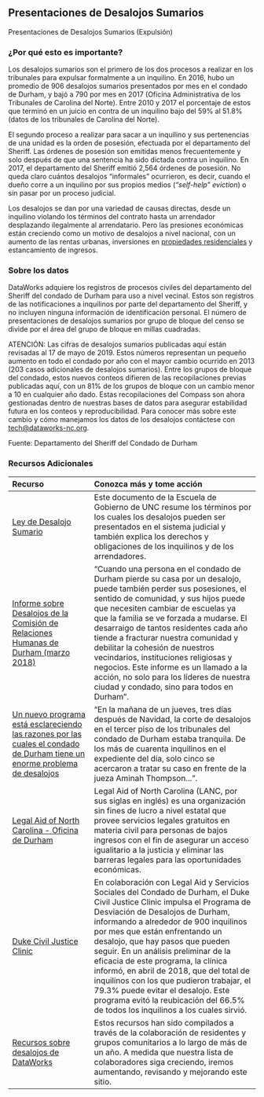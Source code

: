## Presentaciones de Desalojos Sumarios
Presentaciones de Desalojos Sumarios (Expulsión)

### ¿Por qué esto es importante?
Los desalojos sumarios son el primero de los dos procesos a realizar en los tribunales para expulsar formalmente a un inquilino. En 2016, hubo un promedio de 906 desalojos sumarios presentados por mes en el condado de Durham, y bajó a 790 por mes en 2017 (Oficina Administrativa de los Tribunales de Carolina del Norte). Entre 2010 y 2017 el porcentaje de estos que terminó en un juicio en contra de un inquilino bajo del 59% al 51.8% (datos de los tribunales de Carolina del Norte). 

El segundo proceso a realizar para sacar a un inquilino y sus pertenencias de una unidad es la orden de posesión, efectuada por el departamento del Sheriff. Las órdenes de posesión son emitidas menos frecuentemente y solo después de que una sentencia ha sido dictada contra un inquilino. En 2017, el departamento del Sheriff emitió 2,564 órdenes de posesión. No queda claro cuántos desalojos “informales” ocurrieron, es decir, cuando el dueño corre a un inquilino por sus propios medios (<i>“self-help” eviction</i>) o sin pasar por un proceso judicial.

Los desalojos se dan por una variedad de causas directas, desde un inquilino violando los términos del contrato hasta un arrendador desplazando ilegalmente al arrendatario. Pero las presiones económicas están creciendo como un motivo de desalojos a nivel nacional, con un aumento de las rentas urbanas, inversiones en [propiedades residenciales](http://www.heraldsun.com/news/business/article205977779.html) y estancamiento de ingresos.  

### Sobre los datos
DataWorks adquiere los registros de procesos civiles del departamento del Sheriff del condado de Durham para uso a nivel vecinal. Estos son registros de las notificaciones a inquilinos por parte del departamento del Sheriff, y no incluyen ninguna información de identificación personal. El número de presentaciones de desalojos sumarios por grupo de bloque del censo se divide por el área del grupo de bloque en millas cuadradas. 

ATENCIÓN: Las cifras de desalojos sumarios publicadas aquí están revisadas al 17 de mayo de 2019. Estos números representan un pequeño aumento en todo el condado por año con el mayor cambio ocurrido en 2013 (203 casos adicionales de desalojos sumarios). Entre los grupos de bloque del condado, estos nuevos conteos difieren de las recopilaciones previas publicadas aquí, con un 81% de los grupos de bloque con un cambio menor a 10 en cualquier año dado. Estas recopilaciones del Compass son ahora gestionadas dentro de nuestras bases de datos para asegurar estabilidad futura en los conteos y reproducibilidad. Para conocer más sobre este cambio y cómo manejamos los datos de los desalojos contáctese con tech@dataworks-nc.org.  

Fuente: Departamento del Sheriff del Condado de Durham  

### Recursos Adicionales

|Recurso | Conozca más y tome acción |
|:--- | :--- |
|[Ley de Desalojo Sumario](https://www.sog.unc.edu/sites/www.sog.unc.edu/files/course_materials/03Ejectorevised.pdf) | Este documento de la Escuela de Gobierno de UNC resume los términos por los cuales los desalojos pueden ser presentados en el sistema judicial y también explica los derechos y obligaciones de los inquilinos y de los arrendadores.
|[Informe sobre Desalojos de la Comisión de Relaciones Humanas de Durham (marzo 2018)](https://durhamnc.gov/DocumentCenter/View/20496) | “Cuando una persona en el condado de Durham pierde su casa por un desalojo, puede también perder sus posesiones, el sentido de comunidad, y sus hijos puede que necesiten cambiar de escuelas ya que la familia se ve forzada a mudarse. El desarraigo de tantos residentes cada año tiende a fracturar nuestra comunidad y debilitar la cohesión de nuestros vecindarios, instituciones religiosas y negocios. Este informe es un llamado a la acción, no solo para los líderes de nuestra ciudad y condado, sino para todos en Durham”.
|[Un nuevo programa está esclareciendo las razones por las cuales el condado de Durham tiene un enorme problema de desalojos](https://www.indyweek.com/indyweek/a-new-program-is-shedding-light-on-why-durham-county-has-such-a-huge-eviction-problem/Content?oid=10619834) | “En la mañana de un jueves, tres días después de Navidad, la corte de desalojos en el tercer piso de los tribunales del condado de Durham estaba tranquila. De los más de cuarenta inquilinos en el expediente del día, solo cinco se acercaron a tratar su caso en frente de la jueza Aminah Thompson...”.
|[Legal Aid of North Carolina - Oficina de Durham](https://www.lawhelpnc.org/organization/legal-aid-of-north-carolina-durham-office?ref=5sz8n) | Legal Aid of North Carolina (LANC, por sus siglas en inglés) es una organización sin fines de lucro a nivel estatal que provee servicios legales gratuitos en materia civil para personas de bajos ingresos con el fin de asegurar un acceso igualitario a la justicia y eliminar las barreras legales para las oportunidades económicas.   
|[Duke Civil Justice Clinic](https://law.duke.edu/civiljustice/) | En colaboración con Legal Aid y Servicios Sociales del Condado de Durham, el Duke Civil Justice Clinic impulsa el Programa de Desviación de Desalojos de Durham, informando a alrededor de 900 inquilinos por mes que están enfrentando un desalojo, que hay pasos que pueden seguir. En un análisis preliminar de la eficacia de este programa, la clínica informó, en abril de 2018, que del total de inquilinos con los que pudieron trabajar, el 79.3% puede evitar el desalojo. Este programa evitó la reubicación del 66.5% de todos los inquilinos a los cuales sirvió.  
|[Recursos sobre desalojos de DataWorks](https://dataworks-nc.org/evictions/) | Estos recursos han sido compilados a través de la colaboración de residentes y grupos comunitarios a lo largo de más de un año. A medida que nuestra lista de colaboradores siga creciendo, iremos aumentando, revisando y mejorando este sitio. ||[Comisión de Relaciones Humanas de Durham](https://durhamnc.gov/1193/Human-Relations-Commission) | La Comisión de Relaciones Humanas organiza reuniones abiertas al público los primeros martes de cada mes a las 7 p.m. Se juntan en el Golden Belt Office Center: 807 E Main Street Building 2, 3rd Floor Conference Room Durham, NC, 27701.

